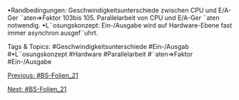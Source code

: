 •Randbedingungen:
Geschwindigkeitsunterschiede zwischen CPU und E/A-Ger ¨aten⇒Faktor 103bis 105.
Parallelarbeit von CPU und E/A-Ger ¨aten notwendig.
•L¨osungskonzept:
Ein-/Ausgabe wird auf Hardware-Ebene fast immer asynchron ausgef¨uhrt.

   Tags & Topics:
   #Geschwindigkeitsunterschiede
   #Ein-/Ausgab
   #•L¨osungskonzept
   #Hardware
   #Parallelarbeit
   #¨aten⇒Faktor
   #Ein-/Ausgabe

[Previous: #BS-Folien_21](BS-Folien_21.md)

[Next: #BS-Folien_21](BS-Folien_21.md)